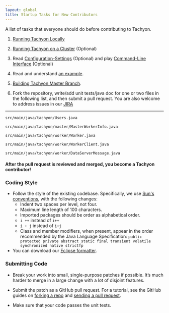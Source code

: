 ```yaml
---
layout: global
title: Startup Tasks for New Contributors
---
```


A list of tasks that everyone should do before contributing to Tachyon.

1.  [Running Tachyon Locally](Running-Tachyon-Locally.html)

2.  [Running Tachyon on a Cluster](Running-Tachyon-on-a-Cluster.html)
    (Optional)

3.  Read
    [Configuration-Settings](Configuration-Settings.html)
    (Optional) and play
    [Command-Line Interface](Command-Line-Interface.html)
    (Optional)

4.  Read and understand [an example](https://github.com/amplab/tachyon/blob/master/src/main/java/tachyon/examples/BasicOperations.java).

5.  [Building Tachyon Master Branch](Building-Tachyon-Master-Branch.html).

6.  Fork the repository, write/add unit tests/java doc for one or two files in the following list,
and then submit a pull request. You are also welcome to address issues in our
[JIRA](https://spark-project.atlassian.net/browse/TACHYON)

* * * * *

    src/main/java/tachyon/Users.java

    src/main/java/tachyon/master/MasterWorkerInfo.java

    src/main/java/tachyon/worker/Worker.java

    src/main/java/tachyon/worker/WorkerClient.java

    src/main/java/tachyon/worker/DataServerMessage.java

#### After the pull request is reviewed and merged, you become a Tachyon contributor!

### Coding Style

-   Follow the style of the existing codebase. Specifically, we use
    [Sun's conventions](http://www.oracle.com/technetwork/java/codeconv-138413.html),
    with the following changes:
    -  Indent two spaces per level, not four.
    -  Maximum line length of 100 characters.
    -  Imported packages should be order as alphabetical order.
    -  `i ++` instead of `i++`
    -  `i + j` instead of `i+j`
    -  Class and member modifiers, when present, appear in the order recommended by the Java Language Specification: `public protected private abstract static final transient volatile synchronized native strictfp`
-   You can download our [Eclipse formatter](resources/tachyon-code-formatter-eclipse.xml).

### Submitting Code

-   Break your work into small, single-purpose patches if possible. It’s much harder to merge in
    a large change with a lot of disjoint features.

-   Submit the patch as a GitHub pull request. For a tutorial, see the GitHub guides on
    [forking a repo](https://help.github.com/articles/fork-a-repo) and
    [sending a pull request](https://help.github.com/articles/using-pull-requests).

-   Make sure that your code passes the unit tests.
